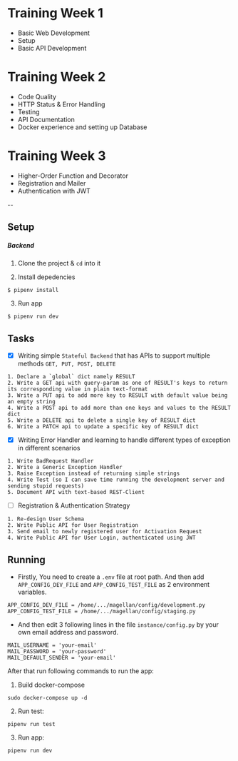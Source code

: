 # Training Week 1
- Basic Web Development
- Setup
- Basic API Development

# Training Week 2
- Code Quality
- HTTP Status & Error Handling
- Testing
- API Documentation
- Docker experience and setting up Database

# Training Week 3
- Higher-Order Function and Decorator
- Registration and Mailer
- Authentication with JWT

--

## Setup

##### Backend
1. Clone the project & `cd` into it

2. Install depedencies
``` shell
$ pipenv install
```

3. Run app
``` shell
$ pipenv run dev
```

## Tasks

- [x] Writing simple `Stateful Backend` that has APIs to support multiple methods `GET, PUT, POST, DELETE`
```
1. Declare a `global` dict namely RESULT
2. Write a GET api with query-param as one of RESULT's keys to return its corresponding value in plain text-format
3. Write a PUT api to add more key to RESULT with default value being an empty string
4. Write a POST api to add more than one keys and values to the RESULT dict
5. Write a DELETE api to delete a single key of RESULT dict
6. Write a PATCH api to update a specific key of RESULT dict
```


- [x] Writing Error Handler and learning to handle different types of exception in different scenarios

```
1. Write BadRequest Handler
2. Write a Generic Exception Handler
3. Raise Exception instead of returning simple strings
4. Write Test (so I can save time running the development server and sending stupid requests)
5. Document API with text-based REST-Client
```

- [ ] Registration & Authentication Strategy

```
1. Re-design User Schema
2. Write Public API for User Registration
3. Send email to newly registered user for Activation Request
4. Write Public API for User Login, authenticated using JWT
```

## Running
- Firstly, You need to create a `.env` file at root path. And then add `APP_CONFIG_DEV_FILE` and `APP_CONFIG_TEST_FILE` as 2  environment variables.
```
APP_CONFIG_DEV_FILE = /home/.../magellan/config/development.py
APP_CONFIG_TEST_FILE = /home/.../magellan/config/staging.py
```
- And then edit 3 following lines in the file `instance/config.py` by your own email address and password.
```
MAIL_USERNAME = 'your-email'
MAIL_PASSWORD = 'your-password'
MAIL_DEFAULT_SENDER = 'your-email'
```

After that run following commands to run the app:
1. Build docker-compose
```
sudo docker-compose up -d
```
2. Run test:
```
pipenv run test
```
3. Run app:
```
pipenv run dev
```
